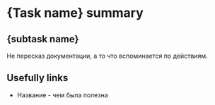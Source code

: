 # {Task name} summary
## {subtask name}
Не пересказ документации, а то что вспоминается по действиям.
## Usefully links
- Название - чем была полезна
